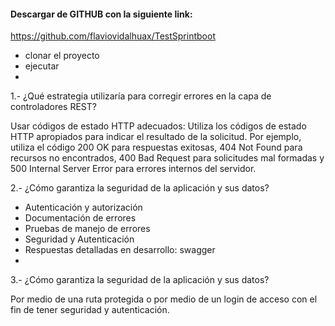 #### Descargar de GITHUB con la siguiente link:
https://github.com/flaviovidalhuax/TestSprintboot
- clonar el proyecto
- ejecutar
- 
1.- ¿Qué estrategia utilizaría para corregir errores en la capa de controladores REST?

Usar códigos de estado HTTP adecuados: Utiliza los códigos de estado HTTP apropiados para indicar el resultado de la solicitud. Por ejemplo, utiliza el código 200 OK para respuestas exitosas, 404 Not Found para recursos no encontrados, 400 Bad Request para solicitudes mal formadas y 500 Internal Server Error para errores internos del servidor.

2.- ¿Cómo garantiza la seguridad de la aplicación y sus datos?
- Autenticación y autorización
- Documentación de errores
- Pruebas de manejo de errores
- Seguridad y Autenticación
- Respuestas detalladas en desarrollo: swagger
- 
3.- ¿Cómo garantiza la seguridad de la aplicación y sus datos?

Por medio de una ruta protegida o por medio de un login de acceso con el fin de tener seguridad y autenticación.

